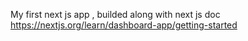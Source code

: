 My first next js app , builded along with next js doc 
https://nextjs.org/learn/dashboard-app/getting-started
